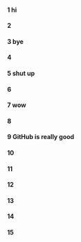 #### 1 hi
#### 2
#### 3 bye
#### 4
#### 5 shut up
#### 6
#### 7 wow
#### 8
#### 9 GitHub is really good
#### 10
#### 11
#### 12
#### 13
#### 14
#### 15
